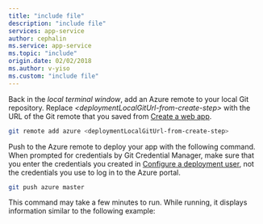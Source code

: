 ```yaml
---
title: "include file"
description: "include file"
services: app-service
author: cephalin
ms.service: app-service
ms.topic: "include"
origin.date: 02/02/2018
ms.author: v-yiso
ms.custom: "include file"
---
```


Back in the _local terminal window_, add an Azure remote to your local Git repository. Replace _&lt;deploymentLocalGitUrl-from-create-step>_ with the URL of the Git remote that you saved from [Create a web app](#create).

```bash
git remote add azure <deploymentLocalGitUrl-from-create-step>
```

Push to the Azure remote to deploy your app with the following command. When prompted for credentials by Git Credential Manager, make sure that you enter the credentials you created in [Configure a deployment user](#configure-a-deployment-user), not the credentials you use to log in to the Azure portal.

```bash
git push azure master
```

This command may take a few minutes to run. While running, it displays information similar to the following example:

